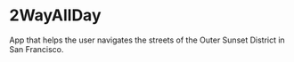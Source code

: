 # 2WayAllDay
App that helps the user navigates the streets of the Outer Sunset District in San Francisco.

